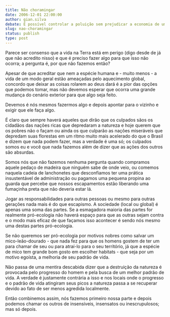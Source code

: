 ```yaml
---
title: Não choramingar
date: 2006-12-01 22:00:00
author: gian.silva
debate: É possível controlar a poluição sem prejudicar a economia de um país?
slug: nao-choramingar
status: publish 
type: post
---
```


Parece ser consenso que a vida na Terra está em perigo (digo desde de já que não acredito nisso) e que é preciso fazer algo para que isso não ocorra; a pergunta é, por que não fazemos então?  

Apesar de que acreditar que nem a espécie humana e - muito menos - a vida de um modo geral estão ameaçadas pelo aquecimento global, concordo que deixar as coisas rolarem ao deus dará é a pior das opções que podemos tomar, mas não devemos esperar que ocorra uma grande mudança do cenário exterior para que algo seja feito.  

Devemos é nós mesmos fazermos algo e depois apontar para o vizinho e exigir que ele faça algo.  

É claro que sempre haverá aqueles que dirão que os culpados sãos os cidadãos das nações ricas que depredaram a natureza e hoje querem que os pobres não o façam ou ainda os que culparão as nações miseráveis que depredam suas florestas em um ritmo muito mais acelerado do que o Brasil e dizem que nada podem fazer, mas a verdade é uma só; os culpados somos eu e você que nada fazemos além de dizer que as ações dos outros são absurdas.  

Somos nós que não fazemos nenhuma pergunta quando compramos aquele pedaço de madeira que ninguém sabe de onde veio, ou comemos naquela cadeia de lanchonetes que desconfiamos ter uma prática insustentável de administração ou pagamos uma pequena propina ao guarda que percebe que nossos escapamentos estão liberando uma fumaçinha preta que não deveria estar lá.  

Jogar as responsabilidades para outras pessoas ou mesmo para outras gerações nada mais é do que escapismo. A sociedade (local ou global) é apenas uma soma das partes. Se a esmagadora maioria das partes for realmente pró-ecologia não haverá espaço para que as outras sejam contra e o modo mais eficaz de que façamos isso acontecer é sendo nós mesmo uma destas partes pró-ecologia.  

Se não queremos ser pró-ecologia por motivos nobres como salvar um mico-leão-dourado - que nada fez para que os homens gostem de ter um para chamar de seu ou para atraí-lo para o seu território, já que a espécie de mico tem grande bom gosto em escolher habitats - que seja por um motivo egoísta, a melhoria de seu padrão de vida.  

Não passa de uma mentira descabida dizer que a destruição da natureza é provocada pelo progresso do homem e pela busca de um melhor padrão de vida. A verdade é justamente contrária a isso e nos locais onde o progresso e o padrão de vida atingiram seus picos a natureza passa a se recuperar devido ao fato de ser menos agredida localmente.  

Então combinemos assim, nós fazemos primeiro nossa parte e depois podemos chamar os outros de insensíveis, insensatos ou inescrupulosos; mas só depois.

